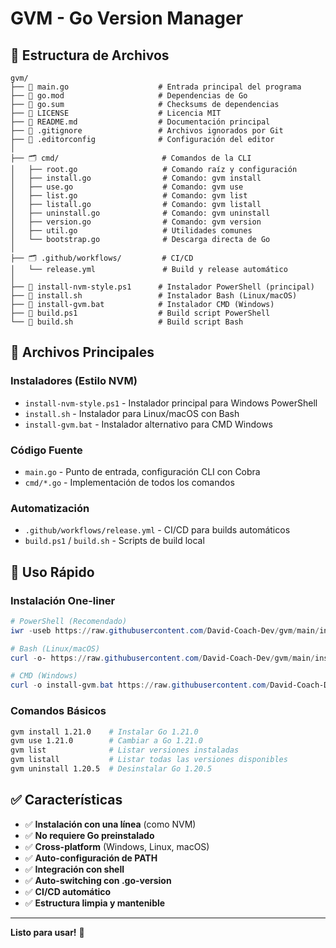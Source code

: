 # GVM - Go Version Manager

## 📁 Estructura de Archivos

```
gvm/
├── 📄 main.go                    # Entrada principal del programa
├── 📄 go.mod                     # Dependencias de Go
├── 📄 go.sum                     # Checksums de dependencias
├── 📄 LICENSE                    # Licencia MIT
├── 📄 README.md                  # Documentación principal
├── 📄 .gitignore                 # Archivos ignorados por Git
├── 📄 .editorconfig              # Configuración del editor
│
├── 🗂️ cmd/                       # Comandos de la CLI
│   ├── root.go                   # Comando raíz y configuración
│   ├── install.go                # Comando: gvm install
│   ├── use.go                    # Comando: gvm use  
│   ├── list.go                   # Comando: gvm list
│   ├── listall.go                # Comando: gvm listall
│   ├── uninstall.go              # Comando: gvm uninstall
│   ├── version.go                # Comando: gvm version
│   ├── util.go                   # Utilidades comunes
│   └── bootstrap.go              # Descarga directa de Go
│
├── 🗂️ .github/workflows/         # CI/CD
│   └── release.yml               # Build y release automático
│
├── 🚀 install-nvm-style.ps1      # Instalador PowerShell (principal)
├── 🚀 install.sh                 # Instalador Bash (Linux/macOS)  
├── 🚀 install-gvm.bat            # Instalador CMD (Windows)
├── 🔧 build.ps1                  # Build script PowerShell
└── 🔧 build.sh                   # Build script Bash
```

## 🎯 Archivos Principales

### **Instaladores (Estilo NVM)**
- `install-nvm-style.ps1` - Instalador principal para Windows PowerShell
- `install.sh` - Instalador para Linux/macOS con Bash  
- `install-gvm.bat` - Instalador alternativo para CMD Windows

### **Código Fuente**
- `main.go` - Punto de entrada, configuración CLI con Cobra
- `cmd/*.go` - Implementación de todos los comandos

### **Automatización**
- `.github/workflows/release.yml` - CI/CD para builds automáticos
- `build.ps1` / `build.sh` - Scripts de build local

## 🚀 Uso Rápido

### Instalación One-liner
```powershell
# PowerShell (Recomendado)
iwr -useb https://raw.githubusercontent.com/David-Coach-Dev/gvm/main/install-nvm-style.ps1 | iex

# Bash (Linux/macOS)  
curl -o- https://raw.githubusercontent.com/David-Coach-Dev/gvm/main/install.sh | bash

# CMD (Windows)
curl -o install-gvm.bat https://raw.githubusercontent.com/David-Coach-Dev/gvm/main/install-gvm.bat && install-gvm.bat
```

### Comandos Básicos
```bash
gvm install 1.21.0    # Instalar Go 1.21.0
gvm use 1.21.0        # Cambiar a Go 1.21.0  
gvm list              # Listar versiones instaladas
gvm listall           # Listar todas las versiones disponibles
gvm uninstall 1.20.5  # Desinstalar Go 1.20.5
```

## ✅ Características

- ✅ **Instalación con una línea** (como NVM)
- ✅ **No requiere Go preinstalado**
- ✅ **Cross-platform** (Windows, Linux, macOS)
- ✅ **Auto-configuración de PATH**
- ✅ **Integración con shell**
- ✅ **Auto-switching con .go-version**
- ✅ **CI/CD automático**
- ✅ **Estructura limpia y mantenible**

---

**Listo para usar!** 🎉
